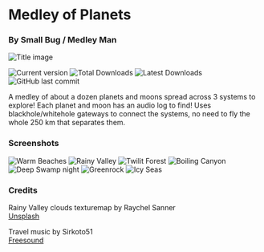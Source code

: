 # Medley of Planets

### By Small Bug / Medley Man

![Title image](https://user-images.githubusercontent.com/43260601/150666418-c3f2137f-7bb4-40e5-bb74-c70f6361d768.png)

![Current version](https://img.shields.io/github/manifest-json/v/Leopard501/PlanetMedley)
![Total Downloads](https://img.shields.io/github/downloads/Leopard501/PlanetMedley/total)
![Latest Downloads](https://img.shields.io/github/downloads/Leopard501/PlanetMedley/latest/total)
![GitHub last commit](https://img.shields.io/github/last-commit/Leopard501/PlanetMedley)

A medley of about a dozen planets and moons spread across 3 systems to explore! Each planet and moon has an audio log
to find! Uses blackhole/whitehole gateways to connect the systems, no need to fly the whole 250 km that separates them.  
  
### Screenshots

![Warm Beaches](https://user-images.githubusercontent.com/43260601/150704280-18a60099-eac7-4e6c-af5a-908f72dcccc0.png)
![Rainy Valley](https://user-images.githubusercontent.com/43260601/150704286-b8e50d53-4123-41e8-9142-97080bc88bf9.png)
![Twilit Forest](https://user-images.githubusercontent.com/43260601/150704308-0bd79e40-abb6-4d64-8d49-e469b5d7604e.png)
![Boiling Canyon](https://user-images.githubusercontent.com/43260601/152668056-5fff4291-9d9b-4bd4-b1c5-6add3908485d.png)
![Deep Swamp night](https://user-images.githubusercontent.com/43260601/152092022-dc955599-7565-4fa7-8c3a-faaa5723c1cf.png)
![Greenrock](https://user-images.githubusercontent.com/43260601/152092026-3ff4cf19-46c2-4d43-a88f-411c23122b07.png)
![Icy Seas](https://user-images.githubusercontent.com/43260601/152668060-d14212e7-3f73-44b7-a1e8-b8bbb29d7d54.png)


### Credits

Rainy Valley clouds texturemap by Raychel Sanner  
[Unsplash](https://unsplash.com/photos/MnnXMvs4cQo)

Travel music by Sirkoto51  
[Freesound](https://freesound.org/people/Sirkoto51/sounds/370175/)